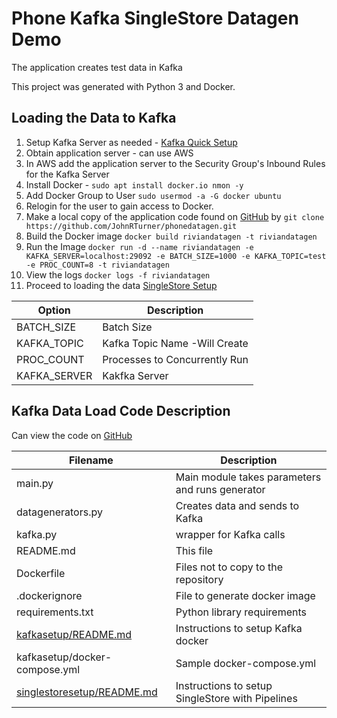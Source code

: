 # Phone Kafka SingleStore Datagen Demo

The application creates test data in Kafka

This project was generated with Python 3 and Docker.

## Loading the Data to Kafka
1. Setup Kafka Server as needed - [Kafka Quick Setup][kafkasetup]
1. Obtain application server - can use AWS
1. In AWS add the application server to the Security Group's Inbound Rules for the Kafka Server
1. Install Docker - `sudo apt install docker.io nmon -y`
1. Add Docker Group to User `sudo usermod -a -G docker ubuntu`
1. Relogin for the user to gain access to Docker.
1. Make a local copy of the application code found on [GitHub][github] by `git clone https://github.com/JohnRTurner/phonedatagen.git`
1. Build the Docker image `docker build riviandatagen -t riviandatagen`
1. Run the Image `docker run -d --name riviandatagen -e KAFKA_SERVER=localhost:29092 -e BATCH_SIZE=1000 -e KAFKA_TOPIC=test -e PROC_COUNT=8 -t riviandatagen`
1. View the logs `docker logs -f riviandatagen`
1. Proceed to loading the data [SingleStore Setup][singlestoresetup]

| Option       | Description                   |
|--------------|-------------------------------|
| BATCH_SIZE   | Batch Size                    | 
| KAFKA_TOPIC  | Kafka Topic Name -Will Create |
| PROC_COUNT   | Processes to Concurrently Run |
| KAFKA_SERVER | Kakfka Server                 |         


## Kafka Data Load Code Description
Can view the code on [GitHub][github]

| Filename                                       | Description                                      | 
|------------------------------------------------|--------------------------------------------------|
| main.py                                        | Main module takes parameters and runs generator  |
| datagenerators.py                              | Creates data and sends to Kafka                  |
| kafka.py                                       | wrapper for Kafka calls                          |
| README.md                                      | This file                                        |
| Dockerfile                                     | Files not to copy to the repository              |
| .dockerignore                                  | File to generate docker image                    |
| requirements.txt                               | Python library requirements                      |
| [kafkasetup/README.md][kafkasetup]             | Instructions to setup Kafka docker               |
| kafkasetup/docker-compose.yml                  | Sample docker-compose.yml                        |
| [singlestoresetup/README.md][singlestoresetup] | Instructions to setup SingleStore with Pipelines |


[github]: https://github.com/JohnRTurner/phonedatagen
[kafkasetup]: kafkasetup/README.md
[singlestoresetup]: singlestoresetup/README.md
